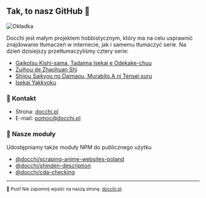 ## Tak, to nasz GitHub 👋

![Okładka](https://github.com/docchipl/.github/assets/34755589/ea678572-5e26-4782-a2a5-90ca595e1c1d)

Docchi jest małym projektem hobbistycznym, który ma na celu usprawnić znajdowanie tłumaczeń w internecie, jak i samemu tłumaczyć serie. Na dzień dzisiejszy przetłumaczyliśmy cztery serie: 

- [Gaikotsu Kishi-sama, Tadaima Isekai e Odekake-chuu](https://docchi.pl/anime/gaikotsu-kishi-sama-tadaima-isekai-e-odekakechuu-48760)
- [Zuihou de Zhaohuan Shi](https://docchi.pl/anime/zuihou-de-zhaohuan-shi-41915)
- [Shijou Saikyou no Daimaou, Murabito A ni Tensei suru](https://docchi.pl/anime/shijou-saikyou-no-daimaou-murabito-a-ni-tensei-suru-48415)
- [Isekai Yakkyoku](https://docchi.pl/anime/isekai-yakkyoku-49438)

### 💌 Kontakt

- Strona: [docchi.pl][site]
- E-mail: pomoc@docchi.pl

### 🔮 Nasze moduły

Udostępniamy także moduły NPM do publicznego użytku

- [@docchi/scraping-anime-websites-poland](https://www.npmjs.com/package/@docchi/scraping-anime-websites-poland)
- [@docchi/shinden-description](https://www.npmjs.com/package/@docchi/shinden-description)
- [@docchi/cda-checking](https://www.npmjs.com/package/@docchi/cda-checking)

---

<sub>🤫 Psst! Nie zapomnij wpaść na naszą stronę. [docchi.pl](https://docchi.pl/).</sub>

[site]: https://docchi.pl/
